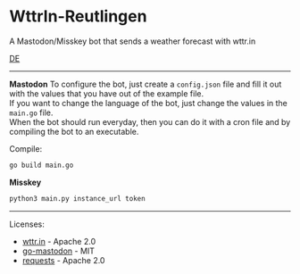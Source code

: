 # WttrIn-Reutlingen
A Mastodon/Misskey bot that sends a weather forecast with wttr.in

[DE](https://github.com/Minecodes/WttrIn-Reutlingen/blob/main/README-DE.md)

---------------------------------

**Mastodon**
To configure the bot, just create a `config.json` file and fill it out with the values that you have out of the example file.<br/>
If you want to change the language of the bot, just change the values in the `main.go` file.<br/>
When the bot should run everyday, then you can do it with a cron file and by compiling the bot to an executable.

Compile:
```bash
go build main.go
```

**Misskey**
```bash
python3 main.py instance_url token
```

---------------------------------

Licenses:
- [wttr.in](https://github.com/chubin/wttr.in) - Apache 2.0
- [go-mastodon](https://github.com/mattn/go-mastodon) - MIT
- [requests](https://github.com/psf/requests) - Apache 2.0